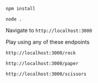 `npm install`

`node .`

Navigate to `http://localhost:3000`

Play using any of these endpoints

`http://localhost:3000/rock`

`http://localhost:3000/paper`

`http://localhost:3000/scissors`
